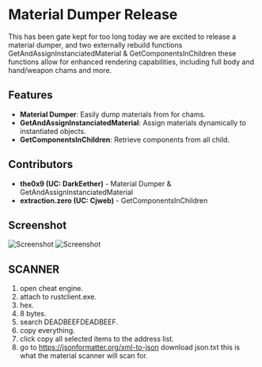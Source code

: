 # Material Dumper Release

This has been gate kept for too long today we are excited to release a material dumper, and two externally rebuild functions GetAndAssignInstanciatedMaterial & GetComponentsInChildren these functions allow for enhanced rendering capabilities, including full body and hand/weapon chams and more.

## Features

- **Material Dumper**: Easily dump materials from for chams.
- **GetAndAssignInstanciatedMaterial**: Assign materials dynamically to instantiated objects.
- **GetComponentsInChildren**: Retrieve components from all child.

## Contributors

- **the0x9 (UC: DarkEether)** - Material Dumper & GetAndAssignInstanciatedMaterial
- **extraction.zero (UC: Cjweb)** - GetComponentsInChildren

## Screenshot

![Screenshot](https://i.gyazo.com/0915c9781519e39292787e06fa889a45.jpg)
![Screenshot]([https://i.gyazo.com/0915c9781519e39292787e06fa889a45.jpg](https://media.discordapp.net/attachments/1120472593082880072/1237533235341299864/image.png?ex=663bfe23&is=663aaca3&hm=723199d26bd99aa0db5a7325aab46f3af98cf1057b07eb820056a97d3320b62a&=&format=webp&quality=lossless&width=1202&height=676))

## SCANNER
1. open cheat engine.
2. attach to rustclient.exe.
3. hex.
4. 8 bytes.
5. search DEADBEEFDEADBEEF.
6. copy everything.
7. click copy all selected items to the address list.
8. go to https://jsonformatter.org/xml-to-json download json.txt this is what the material scanner will scan for.
   
